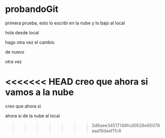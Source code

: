 # probandoGit

primera prueba, esto lo escribi en la nube y lo bajo al local


hola desde local

hago otra vez el cambio

de nuevo

otra vez

<<<<<<< HEAD
creo que ahora si vamos a la nube
=======
creo que ahora si

ahora si de la nube al local
>>>>>>> 3d6aee34517148fcd0628e65078aaa19daaf11c6

